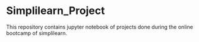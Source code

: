 # Simplilearn_Project
This repository contains jupyter notebook of projects done during the online bootcamp of simplilearn.
